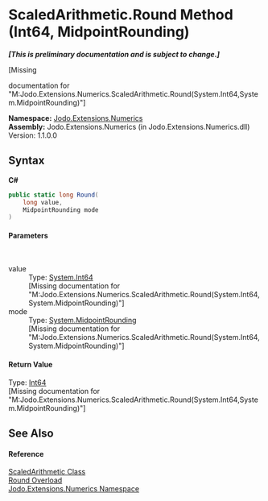 # ScaledArithmetic.Round Method (Int64, MidpointRounding)
 _**\[This is preliminary documentation and is subject to change.\]**_

\[Missing <summary> documentation for "M:Jodo.Extensions.Numerics.ScaledArithmetic.Round(System.Int64,System.MidpointRounding)"\]

**Namespace:**&nbsp;<a href="N_Jodo_Extensions_Numerics">Jodo.Extensions.Numerics</a><br />**Assembly:**&nbsp;Jodo.Extensions.Numerics (in Jodo.Extensions.Numerics.dll) Version: 1.1.0.0

## Syntax

**C#**<br />
``` C#
public static long Round(
	long value,
	MidpointRounding mode
)
```


#### Parameters
&nbsp;<dl><dt>value</dt><dd>Type: <a href="https://docs.microsoft.com/dotnet/api/system.int64" target="_blank" rel="noopener noreferrer">System.Int64</a><br />\[Missing <param name="value"/> documentation for "M:Jodo.Extensions.Numerics.ScaledArithmetic.Round(System.Int64,System.MidpointRounding)"\]</dd><dt>mode</dt><dd>Type: <a href="https://docs.microsoft.com/dotnet/api/system.midpointrounding" target="_blank" rel="noopener noreferrer">System.MidpointRounding</a><br />\[Missing <param name="mode"/> documentation for "M:Jodo.Extensions.Numerics.ScaledArithmetic.Round(System.Int64,System.MidpointRounding)"\]</dd></dl>

#### Return Value
Type: <a href="https://docs.microsoft.com/dotnet/api/system.int64" target="_blank" rel="noopener noreferrer">Int64</a><br />\[Missing <returns> documentation for "M:Jodo.Extensions.Numerics.ScaledArithmetic.Round(System.Int64,System.MidpointRounding)"\]

## See Also


#### Reference
<a href="T_Jodo_Extensions_Numerics_ScaledArithmetic">ScaledArithmetic Class</a><br /><a href="Overload_Jodo_Extensions_Numerics_ScaledArithmetic_Round">Round Overload</a><br /><a href="N_Jodo_Extensions_Numerics">Jodo.Extensions.Numerics Namespace</a><br />